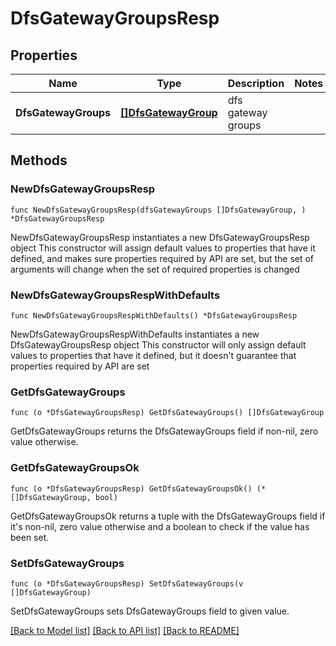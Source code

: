 # DfsGatewayGroupsResp

## Properties

Name | Type | Description | Notes
------------ | ------------- | ------------- | -------------
**DfsGatewayGroups** | [**[]DfsGatewayGroup**](DfsGatewayGroup.md) | dfs gateway groups | 

## Methods

### NewDfsGatewayGroupsResp

`func NewDfsGatewayGroupsResp(dfsGatewayGroups []DfsGatewayGroup, ) *DfsGatewayGroupsResp`

NewDfsGatewayGroupsResp instantiates a new DfsGatewayGroupsResp object
This constructor will assign default values to properties that have it defined,
and makes sure properties required by API are set, but the set of arguments
will change when the set of required properties is changed

### NewDfsGatewayGroupsRespWithDefaults

`func NewDfsGatewayGroupsRespWithDefaults() *DfsGatewayGroupsResp`

NewDfsGatewayGroupsRespWithDefaults instantiates a new DfsGatewayGroupsResp object
This constructor will only assign default values to properties that have it defined,
but it doesn't guarantee that properties required by API are set

### GetDfsGatewayGroups

`func (o *DfsGatewayGroupsResp) GetDfsGatewayGroups() []DfsGatewayGroup`

GetDfsGatewayGroups returns the DfsGatewayGroups field if non-nil, zero value otherwise.

### GetDfsGatewayGroupsOk

`func (o *DfsGatewayGroupsResp) GetDfsGatewayGroupsOk() (*[]DfsGatewayGroup, bool)`

GetDfsGatewayGroupsOk returns a tuple with the DfsGatewayGroups field if it's non-nil, zero value otherwise
and a boolean to check if the value has been set.

### SetDfsGatewayGroups

`func (o *DfsGatewayGroupsResp) SetDfsGatewayGroups(v []DfsGatewayGroup)`

SetDfsGatewayGroups sets DfsGatewayGroups field to given value.



[[Back to Model list]](../README.md#documentation-for-models) [[Back to API list]](../README.md#documentation-for-api-endpoints) [[Back to README]](../README.md)


